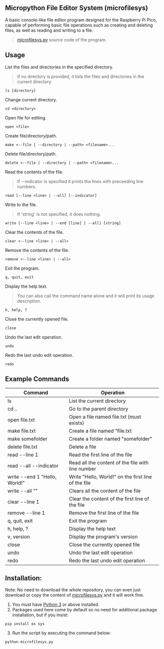 ## Micropython File Editor System (microfilesys)
A basic console-like file editor program designed for the Raspberry Pi Pico, capable of performing basic file operations such as creating and deleting files, as well as reading and writing to a file.

> [microfilesys.py](https://github.com/yuan-miranda/microfilesys/blob/main/microfilesys.py) source code of the program.<br>

## Usage
List the files and directories in the specified directory.
> If no directory is provided, it lists the files and directories in the current directory.
```
ls [directory]
```
Change current directory.
```
cd <directory>
```
Open file for editing.
```
open <file>
```
Create file/directory/path.
```
make <--file | --directory | --path> <filename>...
```
Delete file/directory/path.
```
delete <--file | --directory | --path> <filename>...
```
Read the contents of the file.
> If --indicator is specified it prints the lines with preceeding line numbers.
```
read [--line <line> | --all] [--indicator]
```
Write to the file.
> If 'string' is not specified, it does nothing.
```
write [--line <line> | --end [line] | --all] [string]
```
Clear the contents of the file.
```
clear <--line <line> | --all>
```
Remove the contents of the file.
```
remove <--line <line> | --all>
```
Exit the program.
```
q, quit, exit
```
Display the help text.
> You can also call the command name alone and it will print its usage description.
```
h, help, ?
```
Close the currently opened file.
```
close
```
Undo the last edit operation.
```
undo
```
Redo the last undo edit operation.
```
redo
```

## Example Commands
| Command                         | Operation                                             |
|---------------------------------|-------------------------------------------------------|
| ls                              | List the current directory                            |
| cd ..                           | Go to the parent directory                            |
| open file.txt                   | Open a file named file.txt (must exists)              |
| make file.txt                   | Create a file named "file.txt                         |
| make somefolder                 | Create a folder named "somefolder"                    |
| delete file.txt                 | Delete a file                                         |
| read --line 1                   | Read the first line of the file                       |
| read --all --indicator          | Read all the content of the file with line number     |
| write --end 1 "Hello, World!"   | Write "Hello, World!" on the first line of the file   |
| write --all ""                  | Clears all the content of the file                    |
| clear --line 1                  | Clear the content of the first line of the file       |
| remove --line 1                 | Remove the first line of the file                     |
| q, quit, exit                   | Exit the program                                      |
| h, help, ?                      | Display the help text                                 |
| v, version                      | Display the program's version                         |
| close                           | Close the currently opened file                       |
| undo                            | Undo the last edit operation                          |
| redo                            | Redo the last undo edit operation                     |

## Installation:
Note: No need to download the whole repository, you can even just download or copy the content of [microfilesys.py](https://github.com/yuan-miranda/microfilesys/blob/main/microfilesys.py) and it will work fine.<br>
1. You must have [Python 3](https://www.python.org/downloads/) or above installed.
2. Packages used here come by default so no need for additional package installation, but if you insist:
```
pip install os sys
```
3. Run the script by executing the command below:
```
python microfilesys.py
```
